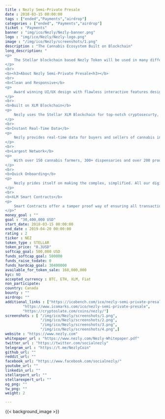 ```yaml
---
title : Nezly Semi-Private Presale
date : 2018-03-15 00:00:00
tags : ["ended","Payments","airdrop"]
categories : ["ended", "Payments","airdrop"]
ticket : "Payments"
banner : "img/ico/Nezly/Nezly-banner.png"
logo : "img/ico/Nezly/Nezly-logo.png"
image : "/img/ico/Nezly/screenshots/1.png"
description : "The Cannabis Ecosystem Built on Blockchain"
long_description: "
<p>
	The Stellar blockchain based Nezly Token will be used in many different ways, from remittance with our cannabis exchange to consumer driven mobile apps, but it doesn't just stop there.
</p>
<br>
<b><h3>About Nezly Semi-Private Presale<h3></b>
<br>
<b>Clean and Responsive</b>
<p>
	Award winning UI/UX design with flawless interactive features designed to offer the best experience on any device.
</p>
<br>
<b>Built on XLM Blockchain</b>
<p>
	Nezly uses the Stellar XLM Blockchain for top-notch cryptosecurty, speed and robust intelligence. Over 500X's faster transactions than the Ethereum Blockchain.
</p>
<br>
<b>Instant Real-Time Data</b>
<p>
	Nezly provides real-time data for buyers and sellers of cannabis in one secure location, accessible anytime, anywhere.
</p>
<br>
<b>Largest Network</b>
<p>
	With over 150 cannabis farmers, 300+ dispensaries and over 200 product providers and growing, Nezly is positioned to be the largest cannabis network in the world.
</p>
<br>
<b>Quick Onboarding</b>
<p>
	Nezly prides itself on making the complex, simplified. All our digital products are easy to setup and easy to use.
</p>
<br>
<b>XLM Smart Contracts</b>
<p>
	Smart Contracts offer a tamper proof way of ensuring all transactions and data are kept at the highest level of security.
</p>"
money_goal : ""
goal : "30,400,000 USD"
start_date: 2018-03-15 00:00:00
end_date : 2019-04-20 00:00:00
rating : 2
ticker : NEZ
token_type : STELLAR
token_price: "0.3USD"
softcap_goal: 500,000 USD
funds_softcap_goal: 500000 
funds_raise_todate: 0
funds_hardcap_goal: 30400000
available_for_token_sale: 168,000,000
kyc: NO 
accepted_currency : BTC, ETH, XLM, Fiat
non_participate: 
country: Canada
bounty : ""
airdrop: ""
additional_links : ["https://icobench.com/ico/nezly-semi-private-presale",
        "https://www.icomarks.com/ico/nezly-semi-private-presale",
        "https://cryptoslate.com/coins/nezly/"]
screenshots : [ "/img/ico/Nezly/screenshots/1.png",
                "/img/ico/Nezly/screenshots/2.png",
                "/img/ico/Nezly/screenshots/3.png",
                "/img/ico/Nezly/screenshots/4.png",]
website : "https://www.nezly.com"
whitepaper_url : "https://www.nezly.com/Nezly-Whitepaper.pdf"
twitter_url : "https://twitter.com/socialnezly"
telegram_url : "https://t.me/NezlyCoin"
github_url: ""
reddit_url: ""
facebook_url: "https://www.facebook.com/socialnezly/"
youtube_url: ""
linkedin_url: ""
stellarport_url: ""
stellarexpert_url: ""
og_png: ""
tw_png: ""
weight: 2

---
```



{{< background_image >}}
